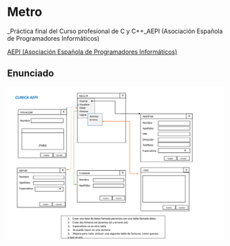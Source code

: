 # Metro
_Práctica final del Curso profesional de C y C++_AEPI (Asociación Española de Programadores Informáticos)

[AEPI (Asociación Española de Programadores Informáticos)](https://asociacionaepi.es/curso-profesional-de-c/)


## Enunciado
![Enunciado](https://github.com/ivanoriola/Clinica-AEPI/blob/d01c7f54cbeddb21e19d390fc34051e1f2bc2644/Enunciado.png)
